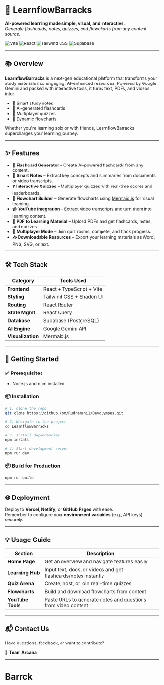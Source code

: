 # 🚀 LearnflowBarracks

**AI-powered learning made simple, visual, and interactive.**  
*Generate flashcards, notes, quizzes, and flowcharts from any content source.*

![Vite](https://img.shields.io/badge/Built%20With-Vite-646CFF?logo=vite&logoColor=white)
![React](https://img.shields.io/badge/React-TypeScript-blue?logo=react)
![Tailwind CSS](https://img.shields.io/badge/Styled%20With-Tailwind_CSS-38B2AC?logo=tailwind-css&logoColor=white)
![Supabase](https://img.shields.io/badge/Database-Supabase-3ECF8E?logo=supabase)

---

## 📚 Overview

**LearnflowBarracks** is a next-gen educational platform that transforms your study materials into engaging, AI-enhanced resources. Powered by Google Gemini and packed with interactive tools, it turns text, PDFs, and videos into:
- 📄 Smart study notes
- 🧠 AI-generated flashcards
- 🧪 Multiplayer quizzes
- 🔁 Dynamic flowcharts

Whether you're learning solo or with friends, LearnflowBarracks supercharges your learning journey.

---

## ✨ Features

- 🎴 **Flashcard Generator** – Create AI-powered flashcards from any content.
- 📝 **Smart Notes** – Extract key concepts and summaries from documents or video transcripts.
- ❓ **Interactive Quizzes** – Multiplayer quizzes with real-time scores and leaderboards.
- 🔄 **Flowchart Builder** – Generate flowcharts using [Mermaid.js](https://mermaid.js.org/) for visual learning.
- 📹 **YouTube Integration** – Extract video transcripts and turn them into learning content.
- 📄 **PDF to Learning Material** – Upload PDFs and get flashcards, notes, and quizzes.
- 👯 **Multiplayer Mode** – Join quiz rooms, compete, and track progress.
- 📥 **Downloadable Resources** – Export your learning materials as Word, PNG, SVG, or text.

---

## 🛠️ Tech Stack

| Category       | Tools Used                                       |
|----------------|--------------------------------------------------|
| **Frontend**   | React + TypeScript + Vite                        |
| **Styling**    | Tailwind CSS + Shadcn UI                         |
| **Routing**    | React Router                                     |
| **State Mgmt** | React Query                                      |
| **Database**   | Supabase (PostgreSQL)                            |
| **AI Engine**  | Google Gemini API                                |
| **Visualization** | Mermaid.js                                  |

---

## 🚀 Getting Started

### ✅ Prerequisites
- Node.js and npm installed

### 📦 Installation

```bash
# 1. Clone the repo
git clone https://github.com/Rudramani1/Devolympus.git

# 2. Navigate to the project
cd LearnflowBarracks

# 3. Install dependencies
npm install

# 4. Start development server
npm run dev
```

### 📦 Build for Production
```bash
npm run build
```

---

## 🌐 Deployment

Deploy to **Vercel**, **Netlify**, or **GitHub Pages** with ease.  
Remember to configure your **environment variables** (e.g., API keys) securely.

---

## 💡 Usage Guide

| Section          | Description                                                                 |
|------------------|-----------------------------------------------------------------------------|
| **Home Page**     | Get an overview and navigate features easily                                |
| **Learning Hub**  | Input text, docs, or videos and get flashcards/notes instantly              |
| **Quiz Arena**    | Create, host, or join real-time quizzes                                     |
| **Flowcharts**    | Build and download flowcharts from content                                 |
| **YouTube Tools** | Paste URLs to generate notes and questions from video content               |

---

## 📬 Contact Us

Have questions, feedback, or want to contribute?

📧 **Team Arcana** 

---
# Barrck
